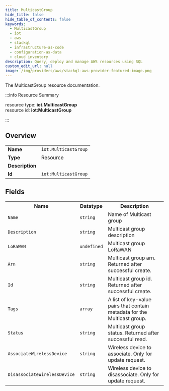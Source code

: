 ```yaml
---
title: MulticastGroup
hide_title: false
hide_table_of_contents: false
keywords:
  - MulticastGroup
  - iot
  - aws
  - stackql
  - infrastructure-as-code
  - configuration-as-data
  - cloud inventory
description: Query, deploy and manage AWS resources using SQL
custom_edit_url: null
image: /img/providers/aws/stackql-aws-provider-featured-image.png
---
```

The MulticastGroup resource documentation.

:::info Resource Summary

<div class="row">
<div class="providerDocColumn">
<span>resource type:&nbsp;<b>iot.MulticastGroup</b></span><br />
<span>resource id:&nbsp;<b>iot:MulticastGroup</b></span><br />
</div>
</div>

:::

## Overview
<table><tbody>
<tr><td><b>Name</b></td><td><code>iot.MulticastGroup</code></td></tr>
<tr><td><b>Type</b></td><td>Resource</td></tr>
<tr><td><b>Description</b></td><td></td></tr>
<tr><td><b>Id</b></td><td><code>iot:MulticastGroup</code></td></tr>
</tbody></table>

## Fields
<table><tbody>
<tr><th>Name</th><th>Datatype</th><th>Description</th></tr>
<tr><td><code>Name</code></td><td><code>string</code></td><td>Name of Multicast group</td></tr><tr><td><code>Description</code></td><td><code>string</code></td><td>Multicast group description</td></tr><tr><td><code>LoRaWAN</code></td><td><code>undefined</code></td><td>Multicast group LoRaWAN</td></tr><tr><td><code>Arn</code></td><td><code>string</code></td><td>Multicast group arn. Returned after successful create.</td></tr><tr><td><code>Id</code></td><td><code>string</code></td><td>Multicast group id. Returned after successful create.</td></tr><tr><td><code>Tags</code></td><td><code>array</code></td><td>A list of key-value pairs that contain metadata for the Multicast group.</td></tr><tr><td><code>Status</code></td><td><code>string</code></td><td>Multicast group status. Returned after successful read.</td></tr><tr><td><code>AssociateWirelessDevice</code></td><td><code>string</code></td><td>Wireless device to associate. Only for update request.</td></tr><tr><td><code>DisassociateWirelessDevice</code></td><td><code>string</code></td><td>Wireless device to disassociate. Only for update request.</td></tr>
</tbody></table>